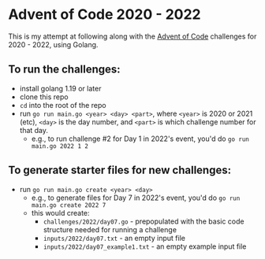 # Advent of Code 2020 - 2022

This is my attempt at following along with the [Advent of Code](https://adventofcode.com) challenges for 2020 - 2022, using Golang.


## To run the challenges:

- install golang 1.19 or later
- clone this repo
- `cd` into the root of the repo
- run `go run main.go <year> <day> <part>`, where `<year>` is 2020 or 2021 (etc), `<day>` is the day number, and `<part>` is which challenge number for that day.
  - e.g., to run challenge #2 for Day 1 in 2022's event, you'd do `go run main.go 2022 1 2`

## To generate starter files for new challenges:

- run `go run main.go create <year> <day>`
  - e.g., to generate files for Day 7 in 2022's event, you'd do `go run main.go create 2022 7`
  - this would create:
    - `challenges/2022/day07.go` - prepopulated with the basic code structure needed for running a challenge
    - `inputs/2022/day07.txt` - an empty input file
    - `inputs/2022/day07_example1.txt` - an empty example input file
